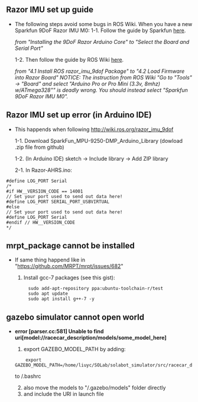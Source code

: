## Razor IMU set up guide
- The following steps avoid some bugs in ROS Wiki. When you have a new Sparkfun 9DoF Razor IMU M0:
  1-1. Follow the guide by Sparkfun [here](https://learn.sparkfun.com/tutorials/9dof-razor-imu-m0-hookup-guide).
  
  *from "Installing the 9DoF Razor Arduino Core" to "Select the Board and Serial Port"*
  
  1-2. Then follow the guide by ROS Wiki [here](http://wiki.ros.org/razor_imu_9dof).
  
  *from "4.1 Install ROS razor_imu_9dof Package" to "4.2 Load Firmware into Razor Board"*
  *NOTICE: The instruction from ROS Wiki "Go to "Tools" → "Board" and select "Arduino Pro or Pro Mini (3.3v, 8mhz) w/ATmega328"" is deadly wrong. You should instead select "Sparkfun 9DoF Razor IMU M0".*
  
  

## Razor IMU set up error (in Arduino IDE)
- This happends when following http://wiki.ros.org/razor_imu_9dof

  1-1. Download SparkFun_MPU-9250-DMP_Arduino_Library (dowload .zip file from github)
  
  1-2. (In Arduino IDE) sketch -> Include library -> Add ZIP library

  2-1. In Razor-AHRS.ino:
```
#define LOG_PORT Serial
/*
#if HW__VERSION_CODE == 14001
// Set your port used to send out data here!
#define LOG_PORT SERIAL_PORT_USBVIRTUAL
#else
// Set your port used to send out data here!
#define LOG_PORT Serial
#endif // HW__VERSION_CODE
*/
```

## mrpt_package cannot be installed

- If same thing happend like in "https://github.com/MRPT/mrpt/issues/682"
  
  1. Install gcc-7 packages (see this gist):
  ```
       sudo add-apt-repository ppa:ubuntu-toolchain-r/test
       sudo apt update
       sudo apt install g++-7 -y
  ```
## **gazebo simulator** cannot open world

- **error [parser.cc:581] Unable to find uri[model://racecar_description/models/some_model_here]**
  
  1. export GAZEBO_MODEL_PATH by adding:
  ```
      export GAZEBO_MODEL_PATH=/home/liuyc/SOLab/solabot_simulator/src/racecar_description/models:$GAZEBO_MODEL_PATH
  ```  
     to /.bashrc  
     
  2. also move the models to "/.gazebo/models" folder directly   
  3. and include the URI in launch file
